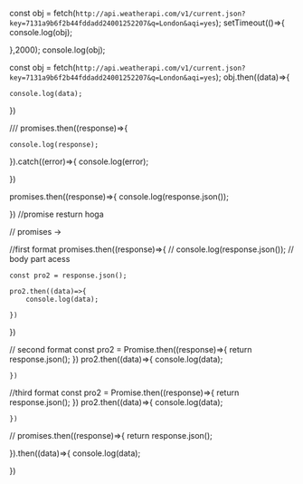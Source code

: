 const obj =  fetch(`http://api.weatherapi.com/v1/current.json?key=7131a9b6f2b44fddadd24001252207&q=London&aqi=yes`);
setTimeout(()=>{
    console.log(obj);
    
},2000);
console.log(obj);



const obj =  fetch(`http://api.weatherapi.com/v1/current.json?key=7131a9b6f2b44fddadd24001252207&q=London&aqi=yes`);
obj.then((data)=>{

    console.log(data);
    
})


///
promises.then((response)=>{

    console.log(response);
     
}).catch((error)=>{
    console.log(error);
    

})



promises.then((response)=>{
    console.log(response.json());

})
//promise resturn hoga

// promises -> 


//first format 
promises.then((response)=>{
    // console.log(response.json()); // body part acess


    const pro2 = response.json();

    pro2.then((data)=>{
        console.log(data);
        
    })

})

// second format
 const pro2 = Promise.then((response)=>{
        return response.json();
   })
pro2.then((data)=>{
        console.log(data);
        
    })


//third format
 const pro2 = Promise.then((response)=>{
        return response.json();
   })
pro2.then((data)=>{
        console.log(data);
        
    })




// promises.then((response)=>{
    return response.json();

}).then((data)=>{
    console.log(data);
    
})

